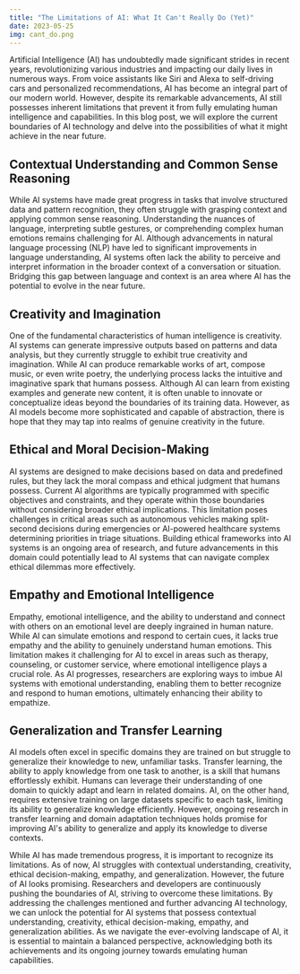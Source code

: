 ```yaml
---
title: "The Limitations of AI: What It Can't Really Do (Yet)"
date: 2023-05-25
img: cant_do.png
---
```

Artificial Intelligence (AI) has undoubtedly made significant strides in recent years, revolutionizing various industries and impacting our daily lives in numerous ways. From voice assistants like Siri and Alexa to self-driving cars and personalized recommendations, AI has become an integral part of our modern world. However, despite its remarkable advancements, AI still possesses inherent limitations that prevent it from fully emulating human intelligence and capabilities. In this blog post, we will explore the current boundaries of AI technology and delve into the possibilities of what it might achieve in the near future.

## Contextual Understanding and Common Sense Reasoning
While AI systems have made great progress in tasks that involve structured data and pattern recognition, they often struggle with grasping context and applying common sense reasoning. Understanding the nuances of language, interpreting subtle gestures, or comprehending complex human emotions remains challenging for AI. Although advancements in natural language processing (NLP) have led to significant improvements in language understanding, AI systems often lack the ability to perceive and interpret information in the broader context of a conversation or situation. Bridging this gap between language and context is an area where AI has the potential to evolve in the near future.

## Creativity and Imagination
One of the fundamental characteristics of human intelligence is creativity. AI systems can generate impressive outputs based on patterns and data analysis, but they currently struggle to exhibit true creativity and imagination. While AI can produce remarkable works of art, compose music, or even write poetry, the underlying process lacks the intuitive and imaginative spark that humans possess. Although AI can learn from existing examples and generate new content, it is often unable to innovate or conceptualize ideas beyond the boundaries of its training data. However, as AI models become more sophisticated and capable of abstraction, there is hope that they may tap into realms of genuine creativity in the future.

## Ethical and Moral Decision-Making
AI systems are designed to make decisions based on data and predefined rules, but they lack the moral compass and ethical judgment that humans possess. Current AI algorithms are typically programmed with specific objectives and constraints, and they operate within those boundaries without considering broader ethical implications. This limitation poses challenges in critical areas such as autonomous vehicles making split-second decisions during emergencies or AI-powered healthcare systems determining priorities in triage situations. Building ethical frameworks into AI systems is an ongoing area of research, and future advancements in this domain could potentially lead to AI systems that can navigate complex ethical dilemmas more effectively.

## Empathy and Emotional Intelligence
Empathy, emotional intelligence, and the ability to understand and connect with others on an emotional level are deeply ingrained in human nature. While AI can simulate emotions and respond to certain cues, it lacks true empathy and the ability to genuinely understand human emotions. This limitation makes it challenging for AI to excel in areas such as therapy, counseling, or customer service, where emotional intelligence plays a crucial role. As AI progresses, researchers are exploring ways to imbue AI systems with emotional understanding, enabling them to better recognize and respond to human emotions, ultimately enhancing their ability to empathize.

## Generalization and Transfer Learning
AI models often excel in specific domains they are trained on but struggle to generalize their knowledge to new, unfamiliar tasks. Transfer learning, the ability to apply knowledge from one task to another, is a skill that humans effortlessly exhibit. Humans can leverage their understanding of one domain to quickly adapt and learn in related domains. AI, on the other hand, requires extensive training on large datasets specific to each task, limiting its ability to generalize knowledge efficiently. However, ongoing research in transfer learning and domain adaptation techniques holds promise for improving AI's ability to generalize and apply its knowledge to diverse contexts.

While AI has made tremendous progress, it is important to recognize its limitations. As of now, AI struggles with contextual understanding, creativity, ethical decision-making, empathy, and generalization. However, the future of AI looks promising. Researchers and developers are continuously pushing the boundaries of AI, striving to overcome these limitations. By addressing the challenges mentioned and further advancing AI technology, we can unlock the potential for AI systems that possess contextual understanding, creativity, ethical decision-making, empathy, and generalization abilities. As we navigate the ever-evolving landscape of AI, it is essential to maintain a balanced perspective, acknowledging both its achievements and its ongoing journey towards emulating human capabilities.